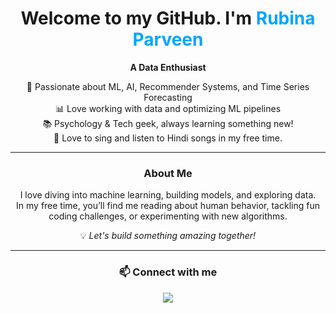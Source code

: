 <h1 align="center">Welcome to my GitHub. I'm <span style="color:#00A6FB;">Rubina Parveen</span></h1>

<p align="center">
  <b> A Data Enthusiast</b>  
</p>

<p align="center">
  🚀 Passionate about ML, AI, Recommender Systems, and Time Series Forecasting  
  <br>  
  📊 Love working with data and optimizing ML pipelines  
  <br>  
  📚 Psychology & Tech geek, always learning something new!  
  <br>
  🎤 Love to sing and listen to Hindi songs in my free time.
</p>

<hr>

<h3 align="center">About Me</h3>

<p align="center">
  I love diving into machine learning, building models, and exploring data.  
  <br>  
  In my free time, you’ll find me reading about human behavior, tackling fun coding challenges, or experimenting with new algorithms.  
</p>

<p align="center">
  💡 <i>Let's build something amazing together!</i>  
</p>

<hr>

<h3 align="center">📫 Connect with me</h3>

<p align="center">
  <a href="https://www.linkedin.com/in/rubina15parveen/" target="_blank">
    <img src="https://img.shields.io/badge/LinkedIn-%230077B5.svg?style=for-the-badge&logo=linkedin&logoColor=white">
  </a>
</p>
